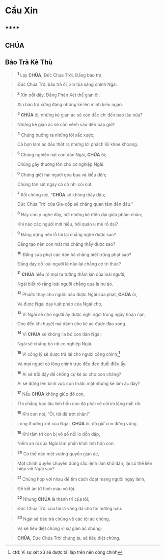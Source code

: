 # Cầu Xin

## ****

## CHÚA

## Báo Trả Kẻ Thù

> <sup><b>1</b></sup> Lạy **CHÚA**, Đức Chúa Trời, Đấng báo trả;
>


> Đức Chúa Trời báo trả ôi, xin tỏa sáng chính Ngài.
>


> <sup><b>2</b></sup> Xin trỗi dậy, Đấng Phán Xét thế gian ôi;
>


> Xin báo trả xứng đáng những kẻ lên mình kiêu ngạo.
>


> <sup><b>3</b></sup> **CHÚA** ôi, những kẻ gian ác sẽ còn đắc chí đến bao lâu nữa?
>


> Những kẻ gian ác sẽ còn vênh váo đến bao giờ?
>


> <sup><b>4</b></sup> Chúng buông ra những lời xấc xược;
>


> Cả bọn làm ác đều thốt ra những lời phách lối khoe khoang.
>


> <sup><b>5</b></sup> Chúng nghiền nát con dân Ngài, **CHÚA** ôi;
>


> Chúng gây thương tổn cho cơ nghiệp Ngài.
>


> <sup><b>6</b></sup> Chúng giết hại người góa bụa và kiều dân;
>


> Chúng tàn sát ngay cả cô nhi côi cút.
>


> <sup><b>7</b></sup> Rồi chúng nói, “**CHÚA** sẽ không thấy đâu;
>


> Đức Chúa Trời của Gia-cốp sẽ chẳng quan tâm đến đâu.”
>


> <sup><b>8</b></sup> Hãy chú ý nghe đây, hỡi những kẻ điên dại giữa phàm nhân;
>


> Khi nào các người mới hiểu, hỡi quân u mê rồ dại?
>


> <sup><b>9</b></sup> Đấng dựng nên lỗ tai lại chẳng nghe được sao?
>


> Đấng tạo nên con mắt mà chẳng thấy được sao?
>


> <sup><b>10</b></sup> Đấng sửa phạt các dân há chẳng biết trừng phạt sao?
>


> Đấng dạy dỗ loài người lẽ nào lại chẳng có tri thức?
>


> <sup><b>11</b></sup> **CHÚA** hiểu rõ mọi tư tưởng thầm kín của loài người;
>


> Ngài biết rõ rằng loài người chẳng qua là hư ảo.
>


> <sup><b>12</b></sup> Phước thay cho người nào được Ngài sửa phạt, **CHÚA** ôi,
>


> Và được Ngài dạy luật pháp của Ngài cho,
>


> <sup><b>13</b></sup> Vì Ngài sẽ cho người ấy được nghỉ ngơi trong ngày hoạn nạn,
>


> Cho đến khi huyệt mả dành cho kẻ ác được đào xong.
>


> <sup><b>14</b></sup> Vì **CHÚA** sẽ không lìa bỏ con dân Ngài;
>


> Ngài sẽ chẳng bỏ rơi cơ nghiệp Ngài.
>


> <sup><b>15</b></sup> Vì công lý sẽ được trả lại cho người công chính;[^1-5237e3c0-7136-450e-9c8e-e459f3f04490]
>


> Và mọi người có lòng chính trực đều đeo đuổi điều ấy.
>


> <sup><b>16</b></sup> Ai sẽ trỗi dậy để chống cự kẻ ác cho con chăng?
>


> Ai sẽ đứng lên binh vực con trước mặt những kẻ làm ác đây?
>


> <sup><b>17</b></sup> Nếu **CHÚA** không giúp đỡ con,
>


> Thì chẳng bao lâu linh hồn con đã phải về cõi im lặng mất rồi.
>


> <sup><b>18</b></sup> Khi con nói, “Ôi, tôi đã trợt chân!”
>


> Lòng thương xót của Ngài, **CHÚA** ôi, đã giữ con đứng vững.
>


> <sup><b>19</b></sup> Khi tâm trí con bị vô số nỗi lo dồn dập,
>


> Niềm an ủi của Ngài làm phấn khởi linh hồn con.
>


> <sup><b>20</b></sup> Có thể nào một vương quyền gian ác,
>


> Một chính quyền chuyên dùng sắc lệnh làm khổ dân, lại có thể liên hiệp với Ngài sao?
>


> <sup><b>21</b></sup> Chúng họp với nhau để tìm cách đoạt mạng người ngay lành,
>


> Để kết án tử hình máu vô tội.
>


> <sup><b>22</b></sup> Nhưng **CHÚA** là thành trì của tôi;
>


> Đức Chúa Trời của tôi là vầng đá cho tôi nương náu.
>


> <sup><b>23</b></sup> Ngài sẽ báo trả chúng về các tội ác chúng,
>


> Và sẽ tiêu diệt chúng vì sự gian ác chúng;
>


> **CHÚA**, Đức Chúa Trời chúng ta, sẽ tiêu diệt chúng.
>

[^1-5237e3c0-7136-450e-9c8e-e459f3f04490]: ctd: Vì sự xét xử sẽ được tái lập trên nền công chính